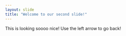 ```yaml
---
layout: slide
title: "Welcome to our second slide!"
---
```

This is looking soooo nice!
Use the left arrow to go back!

